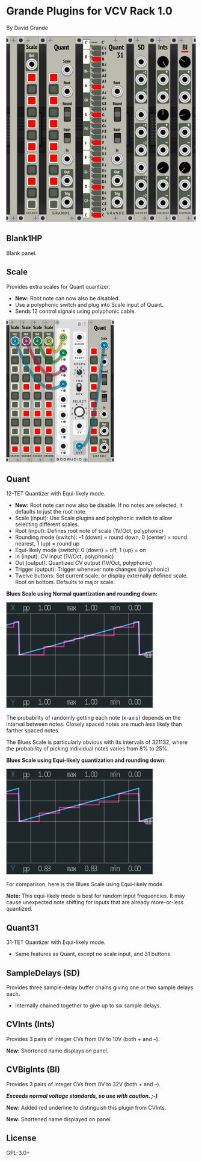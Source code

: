 Grande Plugins for VCV Rack 1.0
===============================

By David Grande

![Grande Plugins](images/grande_plugins.png "Plugins")


Blank1HP
--------

Blank panel.


Scale
-----

Provides extra scales for Quant quantizer.

- **New:** Root note can now also be disabled.
- Use a polyphonic switch and plug into Scale input of Quant.
- Sends 12 control signals using polyphonic cable.

![Additional Scales](images/additional_scales.png "Additional Scales")


Quant
-----

12-TET Quantizer with Equi-likely mode.

- **New:** Root note can now also be disable. If no notes are selected, it defaults to just the root note.
- Scale (input): Use Scale plugins and polyphonic switch to allow selecting different scales.
- Root (input): Defines root note of scale (1V/Oct, polyphonic)
- Rounding mode (switch): –1 (down) = round down, 0 (center) = round nearest, 1 (up) = round up
- Equi-likely mode (switch): 0 (down) = off, 1 (up) = on
- In (input): CV input (1V/Oct, polyphonic)
- Out (output): Quantized CV output (1V/Oct, polyphonic)
- Trigger (output): Trigger whenever note changes (polyphonic)
- Twelve buttons: Set current scale, or display externally defined scale. Root on bottom. Defaults to major scale.


**Blues Scale using Normal quantization and rounding down:**

![Blues Normal](images/blues_normal.png "Normal")

The probability of randomly getting each note (x-axis) depends on the interval between notes. Closely spaced notes are much less likely than farther spaced notes.

The Blues Scale is particularly obvious with its intervals of 321132, where the probability of picking individual notes varies from 8% to 25%.


**Blues Scale using Equi-likely quantization and rounding down:**

![Blues Equi-likely](images/blues_equilikely.png "Equi-likely")

For comparison, here is the Blues Scale using Equi-likely mode.

**Note:** This equi-likely mode is best for random input frequencies. It may cause unexpected note shifting for inputs that are already more-or-less quantized.


Quant31
-------

31-TET Quantizer with Equi-likely mode.

- Same features as Quant, except no scale input, and 31 buttons.


SampleDelays (SD)
-----------------

Provides three sample-delay buffer chains giving one or two sample delays each.

- Internally chained together to give up to six sample delays.


CVInts (Ints)
-----------

Provides 3 pairs of integer CVs from 0V to 10V (both + and –).

**New:** Shortened name displays on panel.


CVBigInts (BI)
-------------

Provides 3 pairs of integer CVs from 0V to 32V (both + and –).

***Exceeds normal voltage standards, so use with caution. ;-)***

**New:** Added red underline to distinguish this plugin from CVInts.

**New:** Shortened name displayed on panel.

License
-------

GPL-3.0+